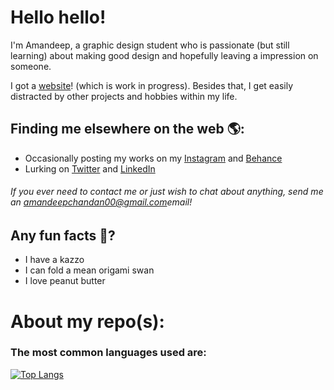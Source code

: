 # Hello hello!

I'm Amandeep, a graphic design student who is passionate (but still learning) about making good design and hopefully leaving a impression on someone.

I got a <a href="https://amandeepchandan.com/">website</a>! (which is work in progress). Besides that, I get easily distracted by other projects and hobbies within my life.

## Finding me elsewhere on the web 🌎:

- Occasionally posting my works on my <a href="https://www.instagram.com/amandeep_s_chandan/">Instagram</a> and <a href="https://www.behance.net/deepsc">Behance</a>
- Lurking on <a href="https://twitter.com/AmandeepChandan">Twitter</a> and <a href="https://www.linkedin.com/in/amandeep-chandan00/">LinkedIn<a/>

###### If you ever need to contact me or just wish to chat about anything, send me an <amandeepchandan00@gmail.com>email!

## Any fun facts 🤔?
- I have a kazzo
- I can fold a mean origami swan 
- I love peanut butter

# About my repo(s):

### The most common languages used are:

[![Top Langs](https://github-readme-stats.vercel.app/api/top-langs/?username=aschandan)](https://github.com/anuraghazra/github-readme-stats)
